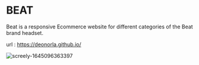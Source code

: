 # BEAT


Beat is a responsive Ecommerce website for different categories of the  Beat brand headset.

url : https://deonorla.github.io/


![screely-1645096363397](https://user-images.githubusercontent.com/91434033/154470299-2502657b-0354-43c8-8f3c-cd5df0c9663a.png)

